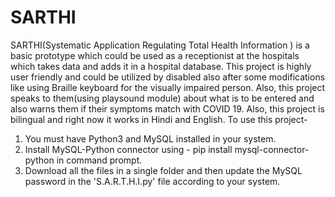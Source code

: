 # SARTHI
SARTHI(Systematic Application Regulating Total Health Information ) 
 is a basic prototype which could
be used as a receptionist at the hospitals which takes
data and adds it in a hospital database. This project is highly user
friendly and could be utilized by disabled also after some modifications like
using Braille keyboard for the visually impaired person. Also, this project
speaks to them(using playsound module) about what is to be entered and also warns them if their
symptoms match with COVID 19. Also, this project is bilingual and right now it works in Hindi
and English.
To use this project- 
1. You must have Python3 and MySQL installed in your system.
2. Install MySQL-Python connector using - pip install mysql-connector-python in command prompt.
3. Download all the files in a single folder and then update the MySQL password in the 'S.A.R.T.H.I.py' file according to your system.
